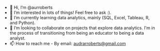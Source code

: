 - 👋 Hi, I’m @aurroberts
- 👀 I’m interested in lots of things! Feel free to ask :).
- 🌱 I’m currently learning data analytics, mainly (SQL, Excel, Tableau, R, and Python). 
- 💞️ I’m looking to collaborate on projects that explore data analytics. I'm in the process of transitioning from being an educator to being a data analyst.
- 📫 How to reach me - By email: audrarroberts@gmail.com

<!---
aurroberts/aurroberts is a ✨ special ✨ repository because its `README.md` (this file) appears on your GitHub profile.
You can click the Preview link to take a look at your changes.
--->
